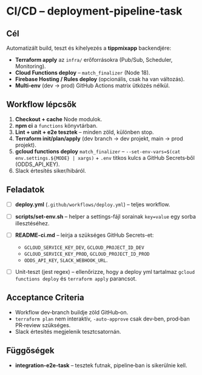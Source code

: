 # CI/CD – **deployment-pipeline-task**

## Cél

Automatizált build, teszt és kihelyezés a **tippmixapp** backendjére:

* **Terraform apply** az `infra/` erőforrásokra (Pub/Sub, Scheduler, Monitoring).
* **Cloud Functions deploy** – `match_finalizer` (Node 18).
* **Firebase Hosting / Rules deploy** (opcionális, csak ha van változás).
* **Multi‑env** (dev → prod) GitHub Actions matrix ütközés nélkül.

## Workflow lépcsők

1. **Checkout + cache** Node modulok.
2. **npm ci** a `functions` könyvtárban.
3. **Lint + unit + e2e tesztek** – minden zöld, különben stop.
4. **Terraform init/plan/apply** (dev branch → dev projekt, main → prod projekt).
5. **gcloud functions deploy** `match_finalizer` – `--set-env-vars=$(cat env.settings.${MODE} | xargs)` + `.env` titkos kulcs a GitHub Secrets‑ből (ODDS\_API\_KEY).
6. Slack értesítés siker/hibáról.

## Feladatok

* [ ] **deploy.yml** (`.github/workflows/deploy.yml`) – teljes workflow.
* [ ] **scripts/set-env.sh** – helper a settings-fájl sorainak `key=value` egy sorba illesztéséhez.
* [ ] **README-ci.md** – leírja a szükséges GitHub Secrets-et:

  * `GCLOUD_SERVICE_KEY_DEV`, `GCLOUD_PROJECT_ID_DEV`
  * `GCLOUD_SERVICE_KEY_PROD`, `GCLOUD_PROJECT_ID_PROD`
  * `ODDS_API_KEY`, `SLACK_WEBHOOK_URL`.
* [ ] Unit-teszt (jest regex) – ellenőrizze, hogy a deploy yml tartalmaz `gcloud functions deploy` és `terraform apply` parancsot.

## Acceptance Criteria

* Workflow dev‑branch buildje zöld GitHub‑on.
* `terraform plan` nem interaktív, `-auto-approve` csak dev‑ben, prod‑ban PR‑review szükséges.
* Slack értesítés megjelenik tesztcsatornán.

## Függőségek

* **integration-e2e-task** – tesztek futnak, pipeline‑ban is sikerülnie kell.
